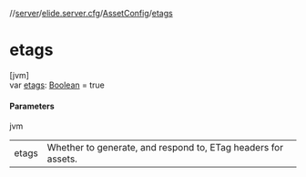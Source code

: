//[server](../../../index.md)/[elide.server.cfg](../index.md)/[AssetConfig](index.md)/[etags](etags.md)

# etags

[jvm]\
var [etags](etags.md): [Boolean](https://kotlinlang.org/api/latest/jvm/stdlib/kotlin/-boolean/index.html) = true

#### Parameters

jvm

| | |
|---|---|
| etags | Whether to generate, and respond to, ETag headers for assets. |
